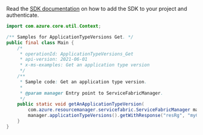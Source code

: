 Read the [SDK documentation](https://github.com/Azure/azure-sdk-for-java/blob/azure-resourcemanager-servicefabric_1.0.0-beta.2/sdk/servicefabric/azure-resourcemanager-servicefabric/README.md) on how to add the SDK to your project and authenticate.

```java
import com.azure.core.util.Context;

/** Samples for ApplicationTypeVersions Get. */
public final class Main {
    /*
     * operationId: ApplicationTypeVersions_Get
     * api-version: 2021-06-01
     * x-ms-examples: Get an application type version
     */
    /**
     * Sample code: Get an application type version.
     *
     * @param manager Entry point to ServiceFabricManager.
     */
    public static void getAnApplicationTypeVersion(
        com.azure.resourcemanager.servicefabric.ServiceFabricManager manager) {
        manager.applicationTypeVersions().getWithResponse("resRg", "myCluster", "myAppType", "1.0", Context.NONE);
    }
}
```
